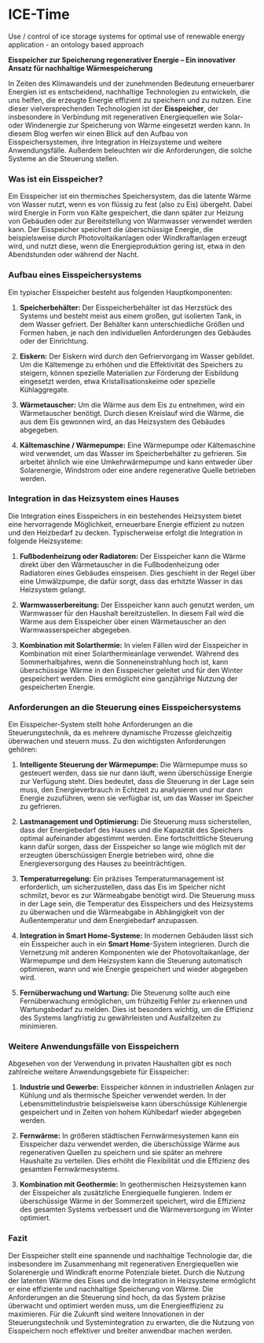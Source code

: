 # ICE-Time
Use / control of ice storage systems for optimal use of renewable energy application - an ontology based approach

**Eisspeicher zur Speicherung regenerativer Energie – Ein innovativer Ansatz für nachhaltige Wärmespeicherung**

In Zeiten des Klimawandels und der zunehmenden Bedeutung erneuerbarer Energien ist es entscheidend, nachhaltige Technologien zu entwickeln, die uns helfen, die erzeugte Energie effizient zu speichern und zu nutzen. Eine dieser vielversprechenden Technologien ist der **Eisspeicher**, der insbesondere in Verbindung mit regenerativen Energiequellen wie Solar- oder Windenergie zur Speicherung von Wärme eingesetzt werden kann. In diesem Blog werfen wir einen Blick auf den Aufbau von Eisspeichersystemen, ihre Integration in Heizsysteme und weitere Anwendungsfälle. Außerdem beleuchten wir die Anforderungen, die solche Systeme an die Steuerung stellen.

### **Was ist ein Eisspeicher?**

Ein Eisspeicher ist ein thermisches Speichersystem, das die latente Wärme von Wasser nutzt, wenn es von flüssig zu fest (also zu Eis) übergeht. Dabei wird Energie in Form von Kälte gespeichert, die dann später zur Heizung von Gebäuden oder zur Bereitstellung von Warmwasser verwendet werden kann. Der Eisspeicher speichert die überschüssige Energie, die beispielsweise durch Photovoltaikanlagen oder Windkraftanlagen erzeugt wird, und nutzt diese, wenn die Energieproduktion gering ist, etwa in den Abendstunden oder während der Nacht.

### **Aufbau eines Eisspeichersystems**

Ein typischer Eisspeicher besteht aus folgenden Hauptkomponenten:

1. **Speicherbehälter:** Der Eisspeicherbehälter ist das Herzstück des Systems und besteht meist aus einem großen, gut isolierten Tank, in dem Wasser gefriert. Der Behälter kann unterschiedliche Größen und Formen haben, je nach den individuellen Anforderungen des Gebäudes oder der Einrichtung.

2. **Eiskern:** Der Eiskern wird durch den Gefriervorgang im Wasser gebildet. Um die Kältemenge zu erhöhen und die Effektivität des Speichers zu steigern, können spezielle Materialien zur Förderung der Eisbildung eingesetzt werden, etwa Kristallisationskeime oder spezielle Kühlaggregate.

3. **Wärmetauscher:** Um die Wärme aus dem Eis zu entnehmen, wird ein Wärmetauscher benötigt. Durch diesen Kreislauf wird die Wärme, die aus dem Eis gewonnen wird, an das Heizsystem des Gebäudes abgegeben.

4. **Kältemaschine / Wärmepumpe:** Eine Wärmepumpe oder Kältemaschine wird verwendet, um das Wasser im Speicherbehälter zu gefrieren. Sie arbeitet ähnlich wie eine Umkehrwärmepumpe und kann entweder über Solarenergie, Windstrom oder eine andere regenerative Quelle betrieben werden.

### **Integration in das Heizsystem eines Hauses**

Die Integration eines Eisspeichers in ein bestehendes Heizsystem bietet eine hervorragende Möglichkeit, erneuerbare Energie effizient zu nutzen und den Heizbedarf zu decken. Typischerweise erfolgt die Integration in folgende Heizsysteme:

1. **Fußbodenheizung oder Radiatoren:** Der Eisspeicher kann die Wärme direkt über den Wärmetauscher in die Fußbodenheizung oder Radiatoren eines Gebäudes einspeisen. Dies geschieht in der Regel über eine Umwälzpumpe, die dafür sorgt, dass das erhitzte Wasser in das Heizsystem gelangt.

2. **Warmwasserbereitung:** Der Eisspeicher kann auch genutzt werden, um Warmwasser für den Haushalt bereitzustellen. In diesem Fall wird die Wärme aus dem Eisspeicher über einen Wärmetauscher an den Warmwasserspeicher abgegeben.

3. **Kombination mit Solarthermie:** In vielen Fällen wird der Eisspeicher in Kombination mit einer Solarthermieanlage verwendet. Während des Sommerhalbjahres, wenn die Sonneneinstrahlung hoch ist, kann überschüssige Wärme in den Eisspeicher geleitet und für den Winter gespeichert werden. Dies ermöglicht eine ganzjährige Nutzung der gespeicherten Energie.

### **Anforderungen an die Steuerung eines Eisspeichersystems**

Ein Eisspeicher-System stellt hohe Anforderungen an die Steuerungstechnik, da es mehrere dynamische Prozesse gleichzeitig überwachen und steuern muss. Zu den wichtigsten Anforderungen gehören:

1. **Intelligente Steuerung der Wärmepumpe:** Die Wärmepumpe muss so gesteuert werden, dass sie nur dann läuft, wenn überschüssige Energie zur Verfügung steht. Dies bedeutet, dass die Steuerung in der Lage sein muss, den Energieverbrauch in Echtzeit zu analysieren und nur dann Energie zuzuführen, wenn sie verfügbar ist, um das Wasser im Speicher zu gefrieren.

2. **Lastmanagement und Optimierung:** Die Steuerung muss sicherstellen, dass der Energiebedarf des Hauses und die Kapazität des Speichers optimal aufeinander abgestimmt werden. Eine fortschrittliche Steuerung kann dafür sorgen, dass der Eisspeicher so lange wie möglich mit der erzeugten überschüssigen Energie betrieben wird, ohne die Energieversorgung des Hauses zu beeinträchtigen.

3. **Temperaturregelung:** Ein präzises Temperaturmanagement ist erforderlich, um sicherzustellen, dass das Eis im Speicher nicht schmilzt, bevor es zur Wärmeabgabe benötigt wird. Die Steuerung muss in der Lage sein, die Temperatur des Eisspeichers und des Heizsystems zu überwachen und die Wärmeabgabe in Abhängigkeit von der Außentemperatur und dem Energiebedarf anzupassen.

4. **Integration in Smart Home-Systeme:** In modernen Gebäuden lässt sich ein Eisspeicher auch in ein **Smart Home**-System integrieren. Durch die Vernetzung mit anderen Komponenten wie der Photovoltaikanlage, der Wärmepumpe und dem Heizsystem kann die Steuerung automatisch optimieren, wann und wie Energie gespeichert und wieder abgegeben wird.

5. **Fernüberwachung und Wartung:** Die Steuerung sollte auch eine Fernüberwachung ermöglichen, um frühzeitig Fehler zu erkennen und Wartungsbedarf zu melden. Dies ist besonders wichtig, um die Effizienz des Systems langfristig zu gewährleisten und Ausfallzeiten zu minimieren.

### **Weitere Anwendungsfälle von Eisspeichern**

Abgesehen von der Verwendung in privaten Haushalten gibt es noch zahlreiche weitere Anwendungsgebiete für Eisspeicher:

1. **Industrie und Gewerbe:** Eisspeicher können in industriellen Anlagen zur Kühlung und als thermische Speicher verwendet werden. In der Lebensmittelindustrie beispielsweise kann überschüssige Kühlenergie gespeichert und in Zeiten von hohem Kühlbedarf wieder abgegeben werden.

2. **Fernwärme:** In größeren städtischen Fernwärmesystemen kann ein Eisspeicher dazu verwendet werden, die überschüssige Wärme aus regenerativen Quellen zu speichern und sie später an mehrere Haushalte zu verteilen. Dies erhöht die Flexibilität und die Effizienz des gesamten Fernwärmesystems.

3. **Kombination mit Geothermie:** In geothermischen Heizsystemen kann der Eisspeicher als zusätzliche Energiequelle fungieren. Indem er überschüssige Wärme in der Sommerzeit speichert, wird die Effizienz des gesamten Systems verbessert und die Wärmeversorgung im Winter optimiert.

### **Fazit**

Der Eisspeicher stellt eine spannende und nachhaltige Technologie dar, die insbesondere im Zusammenhang mit regenerativen Energiequellen wie Solarenergie und Windkraft enorme Potenziale bietet. Durch die Nutzung der latenten Wärme des Eises und die Integration in Heizsysteme ermöglicht er eine effiziente und nachhaltige Speicherung von Wärme. Die Anforderungen an die Steuerung sind hoch, da das System präzise überwacht und optimiert werden muss, um die Energieeffizienz zu maximieren. Für die Zukunft sind weitere Innovationen in der Steuerungstechnik und Systemintegration zu erwarten, die die Nutzung von Eisspeichern noch effektiver und breiter anwendbar machen werden.
